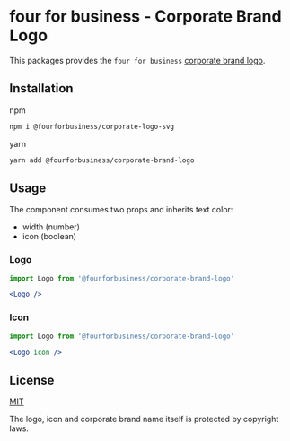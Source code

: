 # four for business - Corporate Brand Logo

This packages provides the `four for business` [corporate brand logo][].

[corporate brand logo]: https://github.com/fourforbusiness/fourforbusiness-corporate-logo

## Installation

npm

```bash
npm i @fourforbusiness/corporate-logo-svg
```

yarn

```bash
yarn add @fourforbusiness/corporate-brand-logo
```

## Usage

The component consumes two props and inherits text color:
- width (number)
- icon (boolean)

### Logo 
<!-- prettier-ignore -->
```jsx
import Logo from '@fourforbusiness/corporate-brand-logo'

<Logo />
```
### Icon 
<!-- prettier-ignore -->
```jsx
import Logo from '@fourforbusiness/corporate-brand-logo'

<Logo icon />
```

## License

[MIT][]

[mit]: ./LICENSE.md

The logo, icon and corporate brand name itself is protected by copyright laws.
